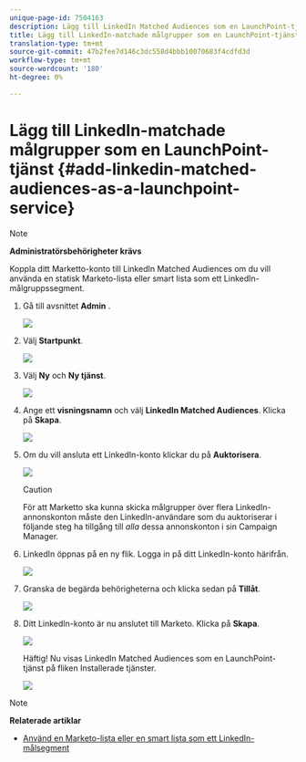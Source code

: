 ```yaml
---
unique-page-id: 7504163
description: Lägg till LinkedIn Matched Audiences som en LaunchPoint-tjänst - Marketo Docs - Produktdokumentation
title: Lägg till LinkedIn-matchade målgrupper som en LaunchPoint-tjänst
translation-type: tm+mt
source-git-commit: 47b2fee7d146c3dc558d4bbb10070683f4cdfd3d
workflow-type: tm+mt
source-wordcount: '180'
ht-degree: 0%

---
```



# Lägg till LinkedIn-matchade målgrupper som en LaunchPoint-tjänst {#add-linkedin-matched-audiences-as-a-launchpoint-service}

>[!NOTE]
>
>**Administratörsbehörigheter krävs**

Koppla ditt Marketto-konto till LinkedIn Matched Audiences om du vill använda en statisk Marketo-lista eller smart lista som ett LinkedIn-målgruppssegment.

1. Gå till avsnittet **Admin** .

   ![](assets/admin.png)

1. Välj **Startpunkt**.

   ![](assets/image2014-12-5-14-3a35-3a27.png)

1. Välj **Ny** och **Ny tjänst**.

   ![](assets/image2014-12-5-14-3a37-3a33.png)

1. Ange ett **visningsnamn** och välj **LinkedIn Matched Audiences**. Klicka på **Skapa**.

   ![](assets/image2018-2-23-14-3a25-3a39.png)

1. Om du vill ansluta ett LinkedIn-konto klickar du på **Auktorisera**.

   ![](assets/authorizeaccount.png)

   >[!CAUTION]
   >
   >För att Marketto ska kunna skicka målgrupper över flera LinkedIn-annonskonton måste den LinkedIn-användare som du auktoriserar i följande steg ha tillgång till *alla* dessa annonskonton i sin Campaign Manager.

1. LinkedIn öppnas på en ny flik. Logga in på ditt LinkedIn-konto härifrån.

   ![](assets/image2018-2-23-14-3a32-3a20.png)

1. Granska de begärda behörigheterna och klicka sedan på **Tillåt**.

   ![](assets/li-permissions.png)

1. Ditt LinkedIn-konto är nu anslutet till Marketo. Klicka på **Skapa**.

   ![](assets/image2018-2-23-14-3a35-3a55.png)

   Häftig! Nu visas LinkedIn Matched Audiences som en LaunchPoint-tjänst på fliken Installerade tjänster.

   ![](assets/bartholomew2.png)

>[!NOTE]
>
>**Relaterade artiklar**
>
>* [Använd en Marketo-lista eller en smart lista som ett LinkedIn-målsegment](../../../product-docs/demand-generation/social/social-functions/use-a-marketo-list-or-smart-list-as-a-linkedin-audience-segment.md)

>




